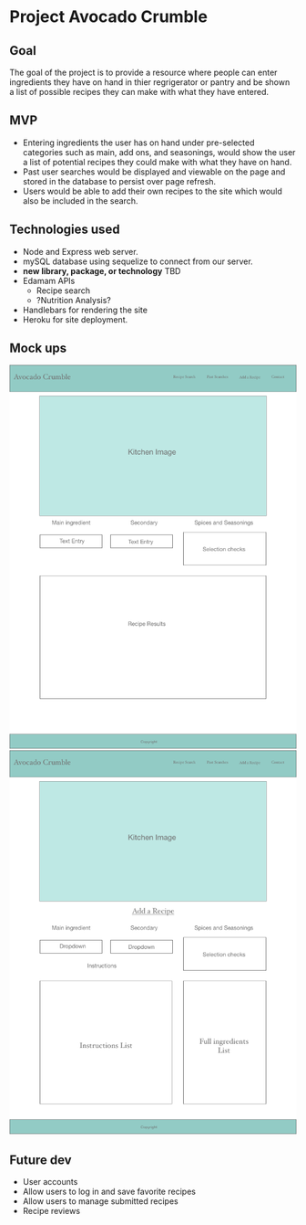 # Project Avocado Crumble

## Goal
The goal of the project is to provide a resource where people can enter ingredients they have on hand in thier regrigerator or pantry and be shown a list of possible recipes they can make with what they have entered.

## MVP
* Entering ingredients the user has on hand under pre-selected categories such as main, add ons, and seasonings, would show the user a list of potential recipes they could make with what they have on hand.
* Past user searches would be displayed and viewable on the page and stored in the database to persist over page refresh.
* Users would be able to add their own recipes to the site which would also be included in the search.

## Technologies used
* Node and Express web server.
* mySQL database using sequelize to connect from our server.
* **new library, package, or technology** TBD
* Edamam APIs
  * Recipe search
  * ?Nutrition Analysis?
* Handlebars for rendering the site
* Heroku for site deployment.

## Mock ups
![recipe search](readmeimg/Mockup1.png "Recipe Search")  
![add recipe](readmeimg/Mockup2.png "Recipe Search")

## Future dev
* User accounts
 * Allow users to log in and save favorite recipes
 * Allow users to manage submitted recipes
* Recipe reviews